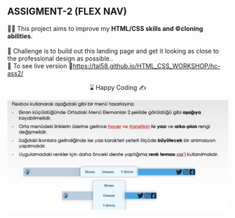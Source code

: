 ## ASSIGMENT-2 (FLEX NAV)

👨‍💻 This project aims to improve my <b>HTML/CSS skills and ©️cloning abilities</b>.
<br><br>
🎯 Challenge is to build out this landing page and get it looking as close to the professional design as possible..
<br>
🔗 To see live version 🎯https://tal58.github.io/HTML_CSS_WORKSHOP/hc-ass2/

<center> ⌛ Happy Coding  ✍ </center>

![Flex nav](./flex-nav.png)
